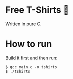 # Free T-Shirts 👕

Written in pure C.

# How to run

Build it first and then run:

```
$ gcc main.c -o tshirts
$ ./tshirts
```
